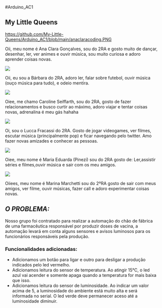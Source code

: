 #Arduino_AC1
## My Little Queens

https://github.com/My-Little-Queens/Arduino_AC1/blob/main/anaclaracoding.PNG 

Oii, meu nome é Ana Clara Gonçalves, sou do 2RA e gosto muito de dançar, desenhar, ler, ver animes e ouvir música, sou muito curiosa e adoro aprender coisas novas.


![](https://anyimage.io/storage/uploads/ed01d3a6d0e94e13237953a640f4d6d7)

Oii, eu sou a Bárbara do 2RA, adoro ler, falar sobre futebol, ouvir música (ouço música para tudo), e odeio mentira.

![](https://anyimage.io/storage/uploads/e3f3fad27154293db5746ca6599ee0c2)

Oiee, me chamo Caroline Seiffarth, sou do 2RA, gosto de fazer relacionamentos e busco curtir ao máximo, adoro viajar e tentar coisas novas, adrenalina é meu gás hahaha

![](https://anyimage.io/storage/uploads/67a8faf407307bd26a51d2fd42142296)

Oi, sou o Lucca Fracassi do 2RA. Gosto de jogar videogames, ver filmes, escutar música (principalmente pop) e ficar navegando pelo twitter. Amo fazer novas amizades e conhecer as pessoas.

![](https://anyimage.io/storage/uploads/8814ae7b449c067fe29ac65c5dcaac30)

Oiee, meu nome é Maria Eduarda (Pinezi) sou do 2RA gosto de: Ler,assistir séries e filmes,ouvir música e sair com os meu amigos.

![](https://anyimage.io/storage/uploads/6e649bd5ebbc18948b8df1dfc6b5d0ad)

Oiiees, meu nome é Marina Marchetti sou do 2ºRA gosto de sair com meus amigos, ver filme, ouvir músicas, fazer call e adoro experimentar coisas novas.

## *O PROBLEMA:*

Nosso grupo foi contratado para realizar a automação do chão de fábrica de uma farmacêutica responsável por produzir doses de vacina, a automação levará em conta alguns sensores e avisos luminosos para os funcionários responsáveis pela produção.


### Funcionalidades adicionadas:

- Adicionamos um botão para ligar e outro para desligar a produção indicados pelo led vermelho.
- Adicionamos leitura do sensor de temperatura. Ao atingir 15℃, o led azul vai acender e somente apaga quando a temperatura for mais baixa que isso.
- Adicionamos leitura do sensor de luminosidade. Ao indicar um valor acima de 5, a luminosidade do ambiente está muito alta e será informada no serial. O led verde deve permanecer aceso até a luminosidade diminuir.

